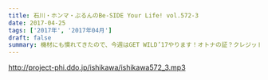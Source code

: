 ```yaml
---
title: 石川・ホンマ・ぶるんのBe-SIDE Your Life! vol.572-3
date: 2017-04-25
tags: ['2017年', '2017年04月']
draft: false
summary: 機材にも慣れてきたので、今週はGET WILD’17やります！オトナの証？クレジットカードやらポイントカードやらなんか盛り上がっています。MIURA
---
```


http://project-phi.ddo.jp/ishikawa/ishikawa572_3.mp3
